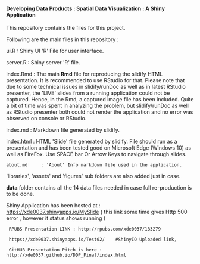 
   #### Developing Data Products : Spatial Data Visualization : A Shiny Application
   
   This repository contains the files for this project.
   
   Following are the main files in this repository :
   
   ui.R                 : Shiny UI 'R' File for user interface.
   
   server.R             : Shiny server 'R' file.
   
   index.Rmd     :  The main **Rmd** file for reproducing the slidify HTML presentation.
                    It is recommended to use RStudio for that. Please note that due to some technical issues
					in slidify/runDoc as well as in latest RStudio presenter, the 'LIVE' slides from
					a running application could not be captured. Hence, in the Rmd, a captured image
					file has been included. Quite a bit of time was spent in analyzing the problem, but
					slidify/runDoc as well as RStudio presenter both could not render the application
					and no error was observed on console or RStudio.
   
   index.md      :  Markdown file generated by slidify.
   
   index.html    : HTML 'Slide' file generated by slidify. File should run as a presentation and has been
                   tested good on Microsoft Edge (Windows 10) as well as FireFox.
				   Use SPACE bar Or Arrow Keys to navigate through slides.
				   
	about.md     : 'About' Info markdown file used in the application.
   
   'libraries', 'assets' and 'figures' sub folders are also added just in case.
   
   **data** folder contains all the 14 data files needed in case full re-production is to be done.
   
   Shiny Application has been hosted at :  https://xde0037.shinyapps.io/MySlide
   ( this link some time gives Http 500 error , however it status shows running )
  
     RPUBS Presentation LINK : http://rpubs.com/xde0037/183279

     https://xde0037.shinyapps.io/Test02/    #ShinyIO Uploaded link,

     GitHUB Presentation Pitch is here : http://xde0037.github.io/DDP_Final/index.html 
